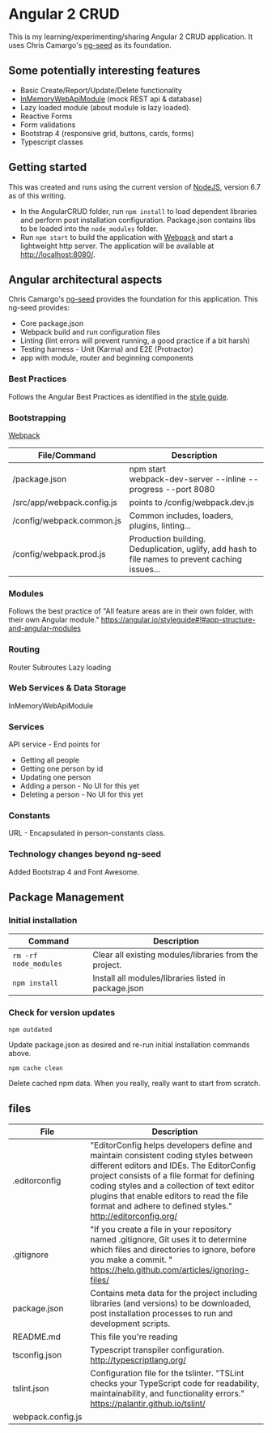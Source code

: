 # Angular 2 CRUD

This is my learning/experimenting/sharing Angular 2 CRUD application. It uses Chris Camargo's [ng-seed](https://github.com/camargo/ng-seed) as its foundation.

## Some potentially interesting features
* Basic Create/Report/Update/Delete functionality
* [InMemoryWebApiModule](https://github.com/angular/in-memory-web-api) (mock REST api & database)
* Lazy loaded module (about module is lazy loaded).
* Reactive Forms
* Form validations
* Bootstrap 4 (responsive grid, buttons, cards, forms)
* Typescript classes

## Getting started
This was created and runs using the current version of [NodeJS](https://nodejs.org/), version 6.7 as of this writing.
* In the AngularCRUD folder, run `npm install` to load dependent libraries and perform post installation configuration. Package.json contains libs to be loaded into the `node_modules` folder.
* Run `npm start` to build the application with [Webpack](https://webpack.github.io/) and start a lightweight http server. The application will be available at [http://localhost:8080/](http://localhost:8080/).

## Angular architectural aspects
Chris Camargo's [ng-seed](https://github.com/camargo/ng-seed) provides the foundation for this application. This ng-seed provides:
* Core package.json
* Webpack build and run configuration files
* Linting (lint errors will prevent running, a good practice if a bit harsh)
* Testing harness - Unit (Karma) and E2E (Protractor)
* app with module, router and beginning components

### Best Practices
Follows the Angular Best Practices as identified in the [style guide](https://angular.io/styleguide).

### Bootstrapping
[Webpack](http://webpack.github.io/docs/what-is-webpack.html)

|File/Command | Description|
--------------|-----------
/package.json | npm start<br>webpack-dev-server --inline --progress --port 8080
 /src/app/webpack.config.js | points to /config/webpack.dev.js
 /config/webpack.common.js | Common includes, loaders, plugins, linting...
 /config/webpack.prod.js | Production building. Deduplication, uglify, add hash to file names to prevent caching issues...


### Modules
Follows the best practice of "All feature areas are in their own folder, with their own Angular module."
https://angular.io/styleguide#!#app-structure-and-angular-modules

### Routing
Router
Subroutes
Lazy loading

### Web Services & Data Storage
InMemoryWebApiModule

### Services
API service - End points for
* Getting all people
* Getting one person by id
* Updating one person
* Adding a person - No UI for this yet
* Deleting a person - No UI for this yet

### Constants
URL - Encapsulated in person-constants class.

### Technology changes beyond ng-seed
Added Bootstrap 4 and Font Awesome.

## Package Management
### Initial installation
|Command|Description|
---|---
`rm -rf node_modules` | Clear all existing modules/libraries from the project.
`npm install` | Install all modules/libraries listed in package.json

### Check for version updates
```
npm outdated
```
Update package.json as desired and re-run initial installation commands above.
```
npm cache clean
```
Delete cached npm data. When you really, really want to start from scratch.

## files
| File | Description |
---|---
.editorconfig | "EditorConfig helps developers define and maintain consistent coding styles between different editors and IDEs. The EditorConfig project consists of a file format for defining coding styles and a collection of text editor plugins that enable editors to read the file format and adhere to defined styles."<br>http://editorconfig.org/
.gitignore | "If you create a file in your repository named .gitignore, Git uses it to determine which files and directories to ignore, before you make a commit. "<br>https://help.github.com/articles/ignoring-files/
package.json | Contains meta data for the project including libraries (and versions) to be downloaded, post installation processes to run and development scripts.
README.md | This file you're reading
tsconfig.json | Typescript transpiler configuration.<br>http://typescriptlang.org/
tslint.json | Configuration file for the tslinter. "TSLint checks your TypeScript code for readability, maintainability, and functionality errors."<br>https://palantir.github.io/tslint/
webpack.config.js |
